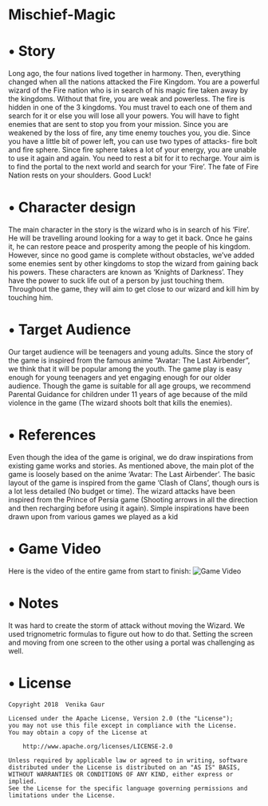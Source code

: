 # Mischief-Magic

# •	Story
Long ago, the four nations lived together in harmony. Then, everything changed when all the nations attacked the Fire Kingdom. You are a powerful wizard of the Fire nation who is in search of his magic fire taken away by the kingdoms. Without that fire, you are weak and powerless. The fire is hidden in one of the 3 kingdoms. You must travel to each one of them and search for it or else you will lose all your powers. You will have to fight enemies that are sent to stop you from your mission. Since you are weakened by the loss of fire, any time enemy touches you, you die. Since you have a little bit of power left, you can use two types of attacks- fire bolt and fire sphere. Since fire sphere takes a lot of your energy, you are unable to use it again and again. You need to rest a bit for it to recharge. Your aim is to find the portal to the next world and search for your ‘Fire’. The fate of Fire Nation rests on your shoulders. Good Luck!

# •	Character design
The main character in the story is the wizard who is in search of his ‘Fire’. He will be travelling around looking for a way to get it back. Once he gains it, he can restore peace and prosperity among the people of his kingdom. However, since no good game is complete without obstacles, we’ve added some enemies sent by other kingdoms to stop the wizard from gaining back his powers. These characters are known as ‘Knights of Darkness’. They have the power to suck life out of a person by just touching them. Throughout the game, they will aim to get close to our wizard and kill him by touching him.

# •	Target Audience 
Our target audience will be teenagers and young adults. Since the story of the game is inspired from the famous anime “Avatar: The Last Airbender”, we think that it will be popular among the youth. The game play is easy enough for young teenagers and yet engaging enough for our older audience. Though the game is suitable for all age groups, we recommend Parental Guidance for children under 11 years of age because of the mild violence in the game (The wizard shoots bolt that kills the enemies).

# •	References
Even though the idea of the game is original, we do draw inspirations from existing game works and stories. As mentioned above, the main plot of the game is loosely based on the anime ‘Avatar: The Last Airbender’. The basic layout of the game is inspired from the game ‘Clash of Clans’, though ours is a lot less detailed (No budget or time). The wizard attacks have been inspired from the Prince of Persia game (Shooting arrows in all the direction and then recharging before using it again). Simple inspirations have been drawn upon from various games we played as a kid

# •	Game Video
Here is the video of the entire game from start to finish:
<img src='' title='Game Video' width='' alt='Game Video' />

# •	Notes
It was hard to create the storm of attack without moving the Wizard. We used trignometric formulas to figure out how to do that. 
Setting the screen and moving from one screen to the other using a portal was challenging as well.

# •	License

    Copyright 2018  Venika Gaur

    Licensed under the Apache License, Version 2.0 (the "License");
    you may not use this file except in compliance with the License.
    You may obtain a copy of the License at

        http://www.apache.org/licenses/LICENSE-2.0

    Unless required by applicable law or agreed to in writing, software
    distributed under the License is distributed on an "AS IS" BASIS,
    WITHOUT WARRANTIES OR CONDITIONS OF ANY KIND, either express or implied.
    See the License for the specific language governing permissions and
    limitations under the License.
